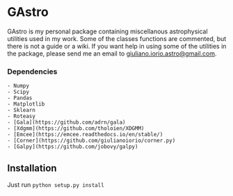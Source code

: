# GAstro
GAstro is my personal package containing miscellanous astrophysical utilities used in my work.
Some of the classes functions are commented, but there is not a guide or a wiki.
If you want help in using some of the utilities in the package, please send me an email to giuliano.iorio.astro@gmail.com.

### Dependencies 
    - Numpy
    - Scipy
    - Pandas
    - Matplotlib
    - Sklearn
    - Roteasy
    - [Gala](https://github.com/adrn/gala)
    - [Xdgmm](https://github.com/tholoien/XDGMM)
    - [Emcee](https://emcee.readthedocs.io/en/stable/)
    - [Corner](https://github.com/giulianoiorio/corner.py)
    - [Galpy](https://github.com/jobovy/galpy) 

## Installation 
Just run `python setup.py install`
